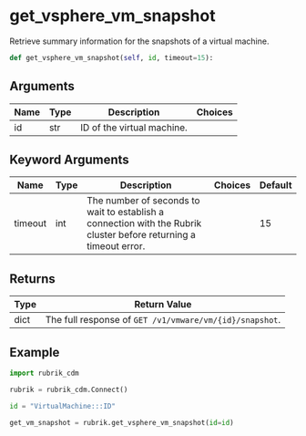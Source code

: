 # get_vsphere_vm_snapshot

Retrieve summary information for the snapshots of a virtual machine.
```py
def get_vsphere_vm_snapshot(self, id, timeout=15):
```

## Arguments
| Name        | Type | Description                                                                 | Choices |
|-------------|------|-----------------------------------------------------------------------------|---------|
| id  | str  | ID of the virtual machine.    |         |
## Keyword Arguments
| Name        | Type | Description                                                                 | Choices | Default |
|-------------|------|-----------------------------------------------------------------------------|---------|---------|
| timeout  | int  | The number of seconds to wait to establish a connection with the Rubrik cluster before returning a timeout error.  |         |    15     |

## Returns
| Type | Return Value                                                                                   |
|------|-----------------------------------------------------------------------------------------------|
| dict  | The full response of `GET /v1/vmware/vm/{id}/snapshot`. |
## Example
```py
import rubrik_cdm

rubrik = rubrik_cdm.Connect()

id = "VirtualMachine:::ID"

get_vm_snapshot = rubrik.get_vsphere_vm_snapshot(id=id)
```